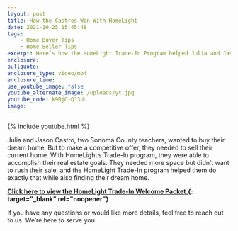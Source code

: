 ```yaml
---
layout: post
title: How the Castros Won With HomeLight
date: 2021-10-25 15:45:48
tags:
    - Home Buyer Tips
    - Home Seller Tips
excerpt: Here’s how the HomeLight Trade-In Program helped Julia and Jason Castro.
enclosure:
pullquote:
enclosure_type: video/mp4
enclosure_time:
use_youtube_image: false
youtube_alternate_image: /uploads/yt.jpg
youtube_code: k9BjO-QJ3UU
image:
---
```

{% include youtube.html %}

Julia and Jason Castro, two Sonoma County teachers, wanted to buy their dream home. But to make a competitive offer, they needed to sell their current home. With HomeLight’s Trade-In program, they were able to accomplish their real estate goals. They needed more space but didn’t want to rush their sale, and the HomeLight Trade-In program helped them do exactly that while also finding their dream home.

**[Click here to view the HomeLight Trade-In Welcome Packet.](https://vyralmarketing.s3.amazonaws.com/Monique+Walker/&#40;AZ&#41;+HomeLight+Trade-In+Client+Welcome+Packet.pdf){: target="_blank" rel="noopener"}**

If you have any questions or would like more details, feel free to reach out to us. We’re here to serve you.
